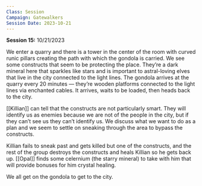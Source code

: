 ```yaml
---
Class: Session
Campaign: Gatewalkers
Session Date: 2023-10-21
---
```

**Session 15:** 10/21/2023

We enter a quarry and there is a tower in the center of the room with curved runic pillars creating the path with which the gondola is carried. We see some constructs that seem to be protecting the place. They’re a dark mineral here that sparkles like stars and is important to astral-loving elves that live in the city connected to the light lines. The gondola arrives at the quarry every 20 minutes — they’re wooden platforms connected to the light lines via enchanted cables. It arrives, waits to be loaded, then heads back to the city.

[[Killian]] can tell that the constructs are not particularly smart. They will identify us as enemies because we are not of the people in the city, but if they can’t see us they can’t identify us. We discuss what we want to do as a plan and we seem to settle on sneaking through the area to bypass the constructs. 

Killian fails to sneak past and gets killed but one of the constructs, and the rest of the group destroys the constructs and heals Killian so he gets back up. [[Opal]] finds some celernium (the starry mineral) to take with him that will provide bonuses for him crystal healing.

We all get on the gondola to get to the city.